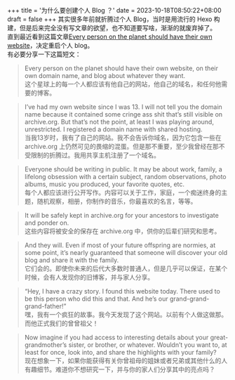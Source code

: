 +++
title = '为什么要创建个人 Blog ？'
date = 2023-10-18T08:50:22+08:00
draft = false
+++
其实很多年前就折腾过个人 Blog，当时是用流行的 Hexo 构建，但是后来完全没有写文章的欲望，也不知道要写啥，渐渐的就废弃掉了。  
直到最近看到这篇文章[Every person on the planet should have their own website](https://eftegarie.com/every-person-on-the-planet-should-have-their-own-website)，决定重启个人 blog。  
有必要分享一下这篇短文：
> Every person on the planet should have their own website, on their own domain name, and blog about whatever they want.  
这个星球上的每一个人都应该有他自己的网站，他自己的域名，和任何他需要的博客。

> I’ve had my own website since I was 13. I will not tell you the domain name because it contained some cringe ass shit that’s still visible on archive.org. But that’s not the point, at least I was playing around, unrestricted. I registered a domain name with shared hosting.  
当我13岁时，我有了自己的网站。我不会告诉你域名，因为它包含一些在 archive.org 上仍然可见的畏缩的混蛋。但是那不重要，至少我曾经在那不受限制的折腾过。我用共享主机注册了一个域名。

> Everyone should be writing in public. It may be about work, family, a lifelong obsession with a certain subject, random observations, photo albums, music you produced, your favorite quotes, etc.  
每个人都应该进行公开写作。内容可以关于工作，家庭，一个痴迷终身的主题，随机观察，相册，你制作的音乐，你最喜欢的名言，等等。

> It will be safely kept in archive.org for your ancestors to investigate and ponder on.  
这些内容将被安全的保存在 archive.org 中，供你的后辈们研究和思考。

> And they will. Even if most of your future offspring are normies, at some point, it’s nearly guaranteed that someone will discover your old blog and share it with the family.  
它们会的。即使你未来的后代大多数时普通人，但是几乎可以保证，在某个时候，会有人发现你的旧博客，并与家人分享。

> “Hey, I have a crazy story. I found this website today. There used to be this person who did this and that. And he’s our grand-grand-grand-father!”  
嘿，我有一个疯狂的故事。我今天发现了这个网站。以前有个人做这做那。而他正式我们的曾曾祖父！

> Now imagine if you had access to interesting details about your great-grandmother’s sister, or brother, or whatever. Wouldn’t you want to, at least for once, look into, and share the highlights with your family?  
现在想象一下，如果你能获得有关你曾祖母的姐妹或者兄弟或其他什么的人有趣细节。难道你不想研究一下，并与你的家人们分享其中的亮点吗？
